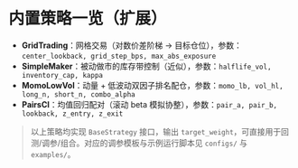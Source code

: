# 内置策略一览（扩展）

- **GridTrading**：网格交易（对数价差阶梯 → 目标仓位），参数：`center_lookback, grid_step_bps, max_abs_exposure`
- **SimpleMaker**：被动做市的库存带控制（近似），参数：`halflife_vol, inventory_cap, kappa`
- **MomoLowVol**：动量 + 低波动双因子排名配仓，参数：`momo_lb, vol_hl, long_n, short_n, combo_alpha`
- **PairsCI**：均值回归配对（滚动 beta 模拟协整），参数：`pair_a, pair_b, lookback, z_entry, z_exit`

> 以上策略均实现 `BaseStrategy` 接口，输出 `target_weight`，可直接用于回测/调参/组合。对应的调参模板与示例运行脚本见 `configs/` 与 `examples/`。
